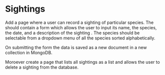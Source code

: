 Sightings
=========

Add a page where a user can record a sighting of particular species. The should contain a form which allows the user to input its name, the species, the date, and a description of the sighting . The species should be selectable from a dropdown menu of all the species sorted alphabetically.

On submitting the form the data is saved as a new document in a new collection in MongoDB.

Moroever create a page that lists all sightings as a list and allows the user to delete a sighting from the database.